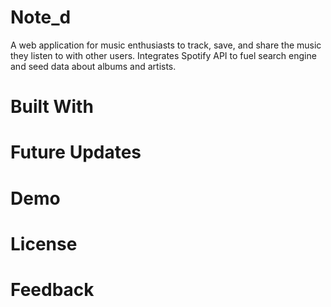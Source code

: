# Note_d

A web application for music enthusiasts to track, save, and share the music they listen to with other users. Integrates Spotify API to fuel search engine and seed data about albums and artists.

# Built With

# Future Updates

# Demo

# License

# Feedback

